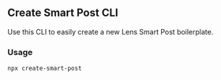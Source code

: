 ## Create Smart Post CLI

Use this CLI to easily create a new Lens Smart Post boilerplate.

### Usage

```sh
npx create-smart-post
```
